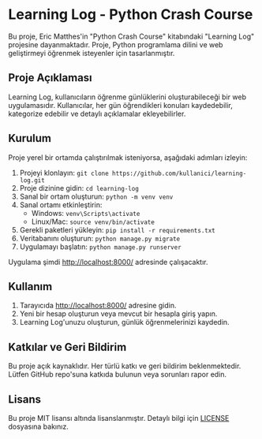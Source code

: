 # Learning Log - Python Crash Course

Bu proje, Eric Matthes'in "Python Crash Course" kitabındaki "Learning Log" projesine dayanmaktadır. Proje, Python programlama dilini ve web geliştirmeyi öğrenmek isteyenler için tasarlanmıştır.

## Proje Açıklaması

Learning Log, kullanıcıların öğrenme günlüklerini oluşturabileceği bir web uygulamasıdır. Kullanıcılar, her gün öğrendikleri konuları kaydedebilir, kategorize edebilir ve detaylı açıklamalar ekleyebilirler.

## Kurulum

Proje yerel bir ortamda çalıştırılmak isteniyorsa, aşağıdaki adımları izleyin:

1. Projeyi klonlayın: `git clone https://github.com/kullanici/learning-log.git`
2. Proje dizinine gidin: `cd learning-log`
3. Sanal bir ortam oluşturun: `python -m venv venv`
4. Sanal ortamı etkinleştirin:
   - Windows: `venv\Scripts\activate`
   - Linux/Mac: `source venv/bin/activate`
5. Gerekli paketleri yükleyin: `pip install -r requirements.txt`
6. Veritabanını oluşturun: `python manage.py migrate`
7. Uygulamayı başlatın: `python manage.py runserver`

Uygulama şimdi [http://localhost:8000/](http://localhost:8000/) adresinde çalışacaktır.

## Kullanım

1. Tarayıcıda [http://localhost:8000/](http://localhost:8000/) adresine gidin.
2. Yeni bir hesap oluşturun veya mevcut bir hesapla giriş yapın.
3. Learning Log'unuzu oluşturun, günlük öğrenmelerinizi kaydedin.

## Katkılar ve Geri Bildirim

Bu proje açık kaynaklıdır. Her türlü katkı ve geri bildirim beklenmektedir. Lütfen GitHub repo'suna katkıda bulunun veya sorunları rapor edin.

## Lisans

Bu proje MIT lisansı altında lisanslanmıştır. Detaylı bilgi için [LICENSE](LICENSE) dosyasına bakınız.
